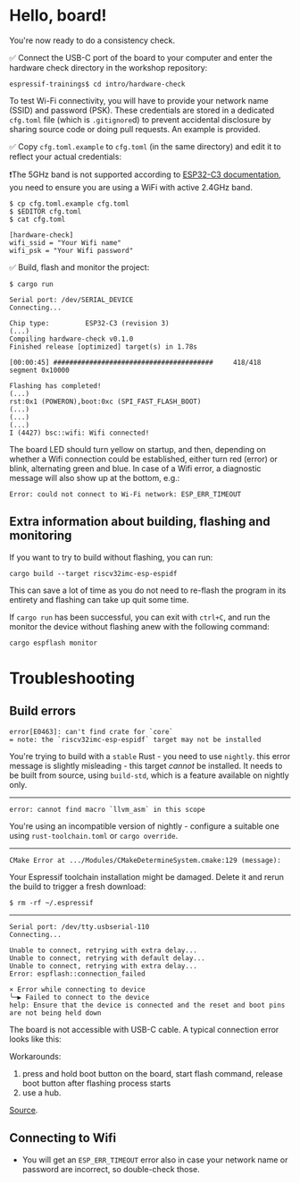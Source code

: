# Hello, board!

You're now ready to do a consistency check.

✅ Connect the USB-C port of the board to your computer and enter the hardware check directory in the workshop repository:

```console
espressif-trainings$ cd intro/hardware-check
```

To test Wi-Fi connectivity, you will have to provide your network name (SSID) and password (PSK). These credentials are stored in a dedicated `cfg.toml` file (which is `.gitignore`d) to prevent accidental disclosure by sharing source code or doing pull requests. An example is provided.

✅ Copy `cfg.toml.example` to `cfg.toml` (in the same directory) and edit it to reflect your actual credentials:

❗️The 5GHz band is not supported according to [ESP32-C3 documentation](https://www.espressif.com/en/news/ESP32-C3_Wi-Fi_Certified#:~:text=ESP32%2DC3%20is%20a%20safe,wide%20range%20of%20IoT%20applications), you need to ensure you are using a WiFi with active 2.4GHz band.

```console
$ cp cfg.toml.example cfg.toml
$ $EDITOR cfg.toml
$ cat cfg.toml

[hardware-check]
wifi_ssid = "Your Wifi name"
wifi_psk = "Your Wifi password"
```


✅ Build, flash and monitor the project:

```console
$ cargo run

Serial port: /dev/SERIAL_DEVICE
Connecting...

Chip type:         ESP32-C3 (revision 3)
(...)
Compiling hardware-check v0.1.0
Finished release [optimized] target(s) in 1.78s

[00:00:45] ########################################     418/418     segment 0x10000

Flashing has completed!
(...)
rst:0x1 (POWERON),boot:0xc (SPI_FAST_FLASH_BOOT)
(...)
(...)
(...)
I (4427) bsc::wifi: Wifi connected!
```

The board LED should turn yellow on startup, and then, depending on whether a Wifi connection could be established, either turn red (error) or blink, alternating green and blue. In case of a Wifi error, a diagnostic message will also show up at the bottom, e.g.:

```console
Error: could not connect to Wi-Fi network: ESP_ERR_TIMEOUT
```

## Extra information about building, flashing and monitoring

If you want to try to build without flashing, you can run:

 ```console
 cargo build --target riscv32imc-esp-espidf
 ```
This can save a lot of time as you do not need to re-flash the program in its entirety and flashing can take up quit some time.


If `cargo run` has been successful, you can exit with `ctrl+C`, and run the monitor the device without flashing anew with the following command:

```console
cargo espflash monitor
```


# Troubleshooting

## Build errors

```console
error[E0463]: can't find crate for `core`
= note: the `riscv32imc-esp-espidf` target may not be installed
```

You're trying to build with a `stable` Rust - you need to use `nightly`.
this error message is slightly misleading - this target *cannot* be installed. It needs to be built from source, using `build-std`, which is a feature available on nightly only.

---

```console
error: cannot find macro `llvm_asm` in this scope
```

You're using an incompatible version of nightly - configure a suitable one using `rust-toolchain.toml` or  `cargo override`.

---

```console
CMake Error at .../Modules/CMakeDetermineSystem.cmake:129 (message):
```

Your Espressif toolchain installation might be damaged. Delete it and rerun the build to trigger a fresh download:

```console
$ rm -rf ~/.espressif
```
---

 ```console
Serial port: /dev/tty.usbserial-110
Connecting...

Unable to connect, retrying with extra delay...
Unable to connect, retrying with default delay...
Unable to connect, retrying with extra delay...
Error: espflash::connection_failed

× Error while connecting to device
╰─▶ Failed to connect to the device
help: Ensure that the device is connected and the reset and boot pins are not being held down
```

The board is not accessible with USB-C cable. A typical connection error looks like this:


Workarounds:
1. press and hold boot button on the board, start flash command, release boot button after flashing process starts
2. use a hub.

[Source](https://georgik.rocks/unable-to-flash-esp32-with-these-usb-c-cables/).
## Connecting to Wifi

- You will get an `ESP_ERR_TIMEOUT` error also in case your network name or password are incorrect, so double-check those.
